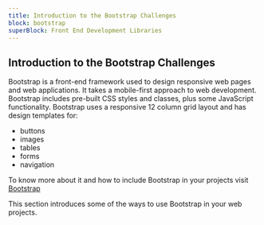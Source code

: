 ```yaml
---
title: Introduction to the Bootstrap Challenges
block: bootstrap
superBlock: Front End Development Libraries
---
```


## Introduction to the Bootstrap Challenges

Bootstrap is a front-end framework used to design responsive web pages and web applications. It takes a mobile-first approach to web development. Bootstrap includes pre-built CSS styles and classes, plus some JavaScript functionality.
Bootstrap uses a responsive 12 column grid layout and has design templates for:

- buttons
- images
- tables
- forms
- navigation

To know more about it and how to include Bootstrap in your projects visit [Bootstrap](https://getbootstrap.com/docs/4.1/getting-started/introduction/)

This section introduces some of the ways to use Bootstrap in your web projects.
